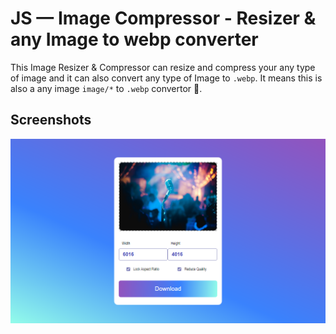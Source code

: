 
# JS — Image Compressor - Resizer & any Image to webp converter

This Image Resizer & Compressor can resize and compress your any type of image and it can also convert any type of Image to `.webp`. It means this is also a any image `image/*` to `.webp` convertor 🎉. 

## Screenshots

![App Screenshot](https://github.com/Your-Ehsan/JS-Image_Compressor-Resizer/blob/master/assets/images/127.0.0.1_5501_.png?raw=true)

